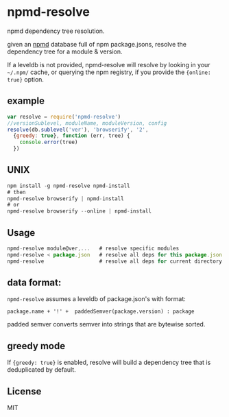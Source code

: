 # npmd-resolve

npmd dependency tree resolution.

given an [npmd](https://github.com/dominictarr/npmd)
database full of npm package.jsons,
resolve the dependency tree for a module & version.

If a leveldb is not provided, npmd-resolve will resolve by looking in your `~/.npm/`
cache, or querying the npm registry, if you provide the `{online: true}` option.

## example

``` js
var resolve = require('npmd-resolve')
//versionSublevel, moduleName, moduleVersion, config
resolve(db.sublevel('ver'), 'browserify', '2', 
  {greedy: true}, function (err, tree) {
    console.error(tree)
  })
```

## UNIX

``` js
npm install -g npmd-resolve npmd-install
# then
npmd-resolve browserify | npmd-install
# or
npmd-resolve browserify --online | npmd-install
```

## Usage

``` js
npmd-resolve module@ver,...   # resolve specific modules
npmd-resolve < package.json   # resolve all deps for this package.json
npmd-resolve                  # resolve all deps for current directory
```

## data format:

`npmd-resolve` assumes a leveldb of package.json's with format:

`package.name + '!' +  paddedSemver(package.version) : package`

padded semver converts semver into strings that are bytewise sorted.

## greedy mode

If `{greedy: true}` is enabled,
resolve will build a dependency tree that is deduplicated by default.

## License

MIT

